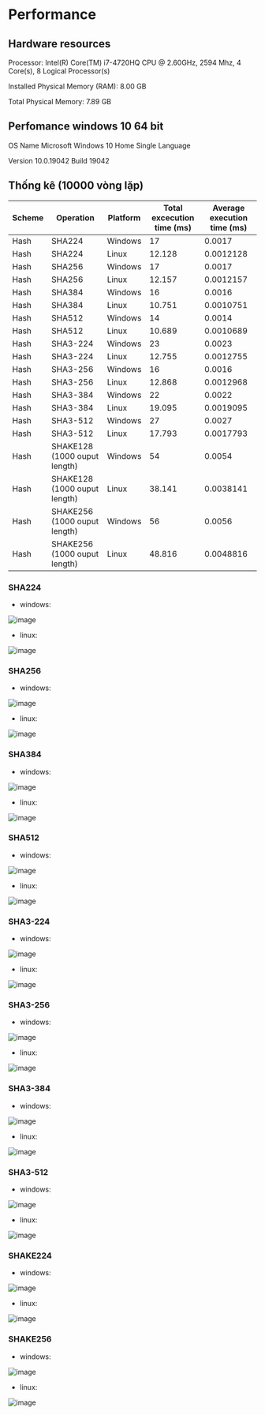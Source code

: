 # Performance

## Hardware resources

Processor:	Intel(R) Core(TM) i7-4720HQ CPU @ 2.60GHz, 2594 Mhz, 4 Core(s), 8 Logical Processor(s)

Installed Physical Memory (RAM):	8.00 GB

Total Physical Memory:	7.89 GB


## Perfomance windows 10 64 bit

OS Name	Microsoft Windows 10 Home Single Language

Version	10.0.19042 Build 19042

## Thống kê (10000 vòng lặp)

| Scheme | Operation | Platform |Total excecution time (ms) | Average execution time (ms) |
| ------ | --------- | -------- |--------------------- | ---------------------- |
| Hash    | SHA224| Windows  | 17 | 0.0017 |
| Hash    | SHA224| Linux    | 12.128 |  0.0012128 |
| Hash    | SHA256| Windows  | 17 | 0.0017 |
| Hash    | SHA256| Linux    | 12.157 |  0.0012157|
| Hash    | SHA384| Windows  | 16 | 0.0016 |
| Hash    | SHA384| Linux    | 10.751 |  0.0010751 |
| Hash    | SHA512| Windows  | 14 | 0.0014 |
| Hash    | SHA512| Linux    | 10.689 |  0.0010689 |
| Hash    | SHA3-224| Windows  | 23 |  0.0023|
| Hash    | SHA3-224| Linux    | 12.755 |  0.0012755|
| Hash    | SHA3-256| Windows  | 16 | 0.0016|
| Hash    | SHA3-256| Linux    | 12.868 |  0.0012968 |
| Hash    | SHA3-384| Windows  | 22 | 0.0022 |
| Hash    | SHA3-384| Linux    | 19.095 |  0.0019095 |
| Hash    | SHA3-512| Windows  | 27 | 0.0027 |
| Hash    | SHA3-512| Linux    | 17.793 | 0.0017793 |
| Hash    | SHAKE128 (1000 ouput length)| Windows  | 54 | 0.0054 |
| Hash    | SHAKE128 (1000 ouput length)| Linux | 38.141 |  0.0038141 |
| Hash    | SHAKE256 (1000 ouput length)| Windows  | 56 | 0.0056 |
| Hash    | SHAKE256 (1000 ouput length) | Linux   | 48.816 |  0.0048816 |


### SHA224
- windows:

![image](https://user-images.githubusercontent.com/31529599/124087394-28308380-da7c-11eb-866c-124fce7309e5.png)

- linux:

![image](https://user-images.githubusercontent.com/31529599/124086708-85780500-da7b-11eb-8087-58e6d5f23835.png)


### SHA256
- windows:

![image](https://user-images.githubusercontent.com/31529599/124087454-37173600-da7c-11eb-98ca-11070f00b2b9.png)

- linux:

![image](https://user-images.githubusercontent.com/31529599/124086743-8f016d00-da7b-11eb-9540-e219efe47812.png)


### SHA384
- windows:

![image](https://user-images.githubusercontent.com/31529599/124087523-46967f00-da7c-11eb-876b-00a648b0b10b.png)

- linux:

![image](https://user-images.githubusercontent.com/31529599/124086787-9aed2f00-da7b-11eb-8629-80586ef658e1.png)


### SHA512
- windows:

![image](https://user-images.githubusercontent.com/31529599/124087561-50b87d80-da7c-11eb-99cf-2f402e34d583.png)

- linux:

![image](https://user-images.githubusercontent.com/31529599/124086840-a5a7c400-da7b-11eb-9b55-bc2f559601ff.png)


### SHA3-224
- windows:

![image](https://user-images.githubusercontent.com/31529599/124087600-59a94f00-da7c-11eb-8da9-bf9b2fc473c6.png)

- linux:

![image](https://user-images.githubusercontent.com/31529599/124086888-afc9c280-da7b-11eb-9f53-950d681d445d.png)


### SHA3-256
- windows:

![image](https://user-images.githubusercontent.com/31529599/124087635-60d05d00-da7c-11eb-8bba-0df3afab5a2f.png)

- linux:

![image](https://user-images.githubusercontent.com/31529599/124086938-ba845780-da7b-11eb-9471-037e3c15a6da.png)



### SHA3-384
- windows:

![image](https://user-images.githubusercontent.com/31529599/124087668-67f76b00-da7c-11eb-8336-e693bc404a3d.png)

- linux:

![image](https://user-images.githubusercontent.com/31529599/124086971-c3752900-da7b-11eb-8878-e3581b15c84c.png)


### SHA3-512
- windows:

![image](https://user-images.githubusercontent.com/31529599/124087691-6f1e7900-da7c-11eb-9f1a-608504946438.png)

- linux:

![image](https://user-images.githubusercontent.com/31529599/124087008-cd972780-da7b-11eb-8ec3-9285e6b308c1.png)


### SHAKE224
- windows:

![image](https://user-images.githubusercontent.com/31529599/124087719-76458700-da7c-11eb-8b6c-853d3560af1d.png)

- linux:

![image](https://user-images.githubusercontent.com/31529599/124087075-dbe54380-da7b-11eb-8182-2ecdb53cecbf.png)


### SHAKE256
- windows:

![image](https://user-images.githubusercontent.com/31529599/124087738-7cd3fe80-da7c-11eb-8e96-3efa75924508.png)

- linux:

![image](https://user-images.githubusercontent.com/31529599/124087101-e69fd880-da7b-11eb-84f1-4cd939d5f2c6.png)


